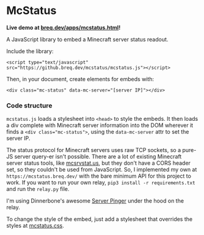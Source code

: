 # McStatus

**Live demo at [breq.dev/apps/mcstatus.html](https://breq.dev/apps/mcstatus.html)!**

A JavaScript library to embed a Minecraft server status readout.

Include the library:

```
<script type="text/javascript" src="https://github.breq.dev/mcstatus/mcstatus.js"></script>
```

Then, in your document, create elements for embeds with:

```
<div class="mc-status" data-mc-server="[server IP]"></div>
```

### Code structure

`mcstatus.js` loads a stylesheet into `<head>` to style the embeds. It then loads a div complete with Minecraft server information into the DOM wherever it finds a `<div class="mc-status">`, using the `data-mc-server` attr to set the server IP.

The status protocol for Minecraft servers uses raw TCP sockets, so a pure-JS server query-er isn't possible. There are a lot of existing Minecraft server status tools, like [mcsrvstat.us](https://api.mcsrvstat.us/), but they don't have a CORS header set, so they couldn't be used from JavaScript. So, I implemented my own at `https://mcstatus.breq.dev/` with the bare minimum API for this project to work. If you want to run your own relay, `pip3 install -r requirements.txt` and run the `relay.py` file.

I'm using Dinnerbone's awesome [Server Pinger](https://github.com/Dinnerbone/mcstatus) under the hood on the relay.

To change the style of the embed, just add a stylesheet that overrides the styles at [mcstatus.css](https://github.com/breqdev/mcstatus/blob/master/mcstatus.css).
